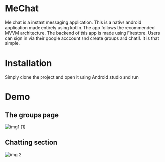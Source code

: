 # MeChat
Me chat is a instant messaging application. This is a native android application made entirely using kotlin. The app follows the recommended MVVM architecture. The backend
of this app is made using Firestore. Users can sign in via their google acccount and create groups and chat!!. It is that simple.

# Installation

Simply clone the project and open it using Android studio and run

# Demo

## The groups page

![img1 (1)](https://user-images.githubusercontent.com/66209574/177481956-ccb7412b-e80d-43bc-93d0-b48b069adcdf.jpg)

## Chatting section


![img 2](https://user-images.githubusercontent.com/66209574/177482192-8ee85dd7-ee95-4967-9f55-3a867b0d16f3.jpg)
